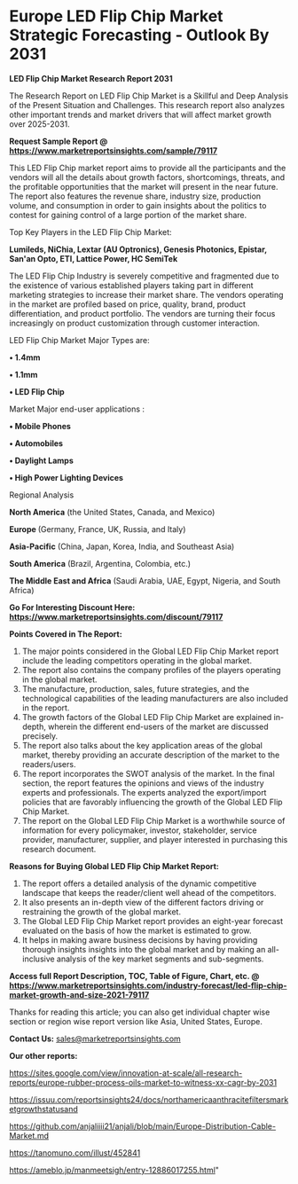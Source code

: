 # Europe LED Flip Chip Market Strategic Forecasting - Outlook By 2031

<strong>LED Flip Chip Market Research Report 2031</strong>

The Research Report on LED Flip Chip Market is a Skillful and Deep Analysis of the Present Situation and Challenges. This research report also analyzes other important trends and market drivers that will affect market growth over 2025-2031.

<strong>Request Sample Report @ <a href=https://www.marketreportsinsights.com/sample/79117>https://www.marketreportsinsights.com/sample/79117</a></strong>

This LED Flip Chip market report aims to provide all the participants and the vendors will all the details about growth factors, shortcomings, threats, and the profitable opportunities that the market will present in the near future. The report also features the revenue share, industry size, production volume, and consumption in order to gain insights about the politics to contest for gaining control of a large portion of the market share.

Top Key Players in the LED Flip Chip Market:

<strong>Lumileds, NiChia, Lextar (AU Optronics), Genesis Photonics, Epistar, San'an Opto, ETI, Lattice Power, HC SemiTek</strong>

The LED Flip Chip Industry is severely competitive and fragmented due to the existence of various established players taking part in different marketing strategies to increase their market share. The vendors operating in the market are profiled based on price, quality, brand, product differentiation, and product portfolio. The vendors are turning their focus increasingly on product customization through customer interaction.

LED Flip Chip Market Major Types are:

<strong>• 1.4mm

• 1.1mm

• LED Flip Chip</strong>

Market Major end-user applications :

<strong>• Mobile Phones

• Automobiles

• Daylight Lamps

• High Power Lighting Devices</strong>

Regional Analysis

</u><strong><b>North America</b></strong> (the United States, Canada, and Mexico)

<strong><b>Europe </b></strong>(Germany, France, UK, Russia, and Italy)

<strong><b>Asia-Pacific</b></strong> (China, Japan, Korea, India, and Southeast Asia)

<strong><b>South America</b></strong> (Brazil, Argentina, Colombia, etc.)

<strong><b>The Middle East and Africa</b></strong> (Saudi Arabia, UAE, Egypt, Nigeria, and South Africa)

<strong>Go For Interesting Discount Here: <a href=https://www.marketreportsinsights.com/discount/79117>https://www.marketreportsinsights.com/discount/79117</a></strong>

<strong>Points Covered in The Report:</strong>
<ol>
  <li>The major points considered in the Global LED Flip Chip Market report include the leading competitors operating in the global market.</li>
  <li>The report also contains the company profiles of the players operating in the global market.</li>
  <li>The manufacture, production, sales, future strategies, and the technological capabilities of the leading manufacturers are also included in the report.</li>
  <li>The growth factors of the Global LED Flip Chip Market are explained in-depth, wherein the different end-users of the market are discussed precisely.</li>
  <li>The report also talks about the key application areas of the global market, thereby providing an accurate description of the market to the readers/users.</li>
  <li>The report incorporates the SWOT analysis of the market. In the final section, the report features the opinions and views of the industry experts and professionals. The experts analyzed the export/import policies that are favorably influencing the growth of the Global LED Flip Chip Market.</li>
  <li>The report on the Global LED Flip Chip Market is a worthwhile source of information for every policymaker, investor, stakeholder, service provider, manufacturer, supplier, and player interested in purchasing this research document.</li>
</ol>
<strong>Reasons for Buying Global LED Flip Chip Market Report:</strong>

<ol>
  <li>The report offers a detailed analysis of the dynamic competitive landscape that keeps the reader/client well ahead of the competitors.</li>
  <li>It also presents an in-depth view of the different factors driving or restraining the growth of the global market.</li>
  <li>The Global LED Flip Chip Market report provides an eight-year forecast evaluated on the basis of how the market is estimated to grow.</li>
  <li>It helps in making aware business decisions by having providing thorough insights insights into the global market and by making an all-inclusive analysis of the key market segments and sub-segments.</li>
</ol>
<strong>Access full Report Description, TOC, Table of Figure, Chart, etc. @ <a href=https://www.marketreportsinsights.com/industry-forecast/led-flip-chip-market-growth-and-size-2021-79117>https://www.marketreportsinsights.com/industry-forecast/led-flip-chip-market-growth-and-size-2021-79117</a></strong>


Thanks for reading this article; you can also get individual chapter wise section or region wise report version like Asia, United States, Europe.

<strong>Contact Us:</strong>
sales@marketreportsinsights.com

<strong>Our other reports:</strong>

<a href=https://sites.google.com/view/innovation-at-scale/all-research-reports/europe-rubber-process-oils-market-to-witness-xx-cagr-by-2031>https://sites.google.com/view/innovation-at-scale/all-research-reports/europe-rubber-process-oils-market-to-witness-xx-cagr-by-2031</a>

<a href=https://issuu.com/reportsinsights24/docs/northamericaanthracitefiltersmarketgrowthstatusand>https://issuu.com/reportsinsights24/docs/northamericaanthracitefiltersmarketgrowthstatusand</a>

<a href=https://github.com/anjaliiii21/anjali/blob/main/Europe-Distribution-Cable-Market.md>https://github.com/anjaliiii21/anjali/blob/main/Europe-Distribution-Cable-Market.md</a>

<a href=https://tanomuno.com/illust/452841>https://tanomuno.com/illust/452841</a>

<a href=https://ameblo.jp/manmeetsigh/entry-12886017255.html>https://ameblo.jp/manmeetsigh/entry-12886017255.html</a>"
